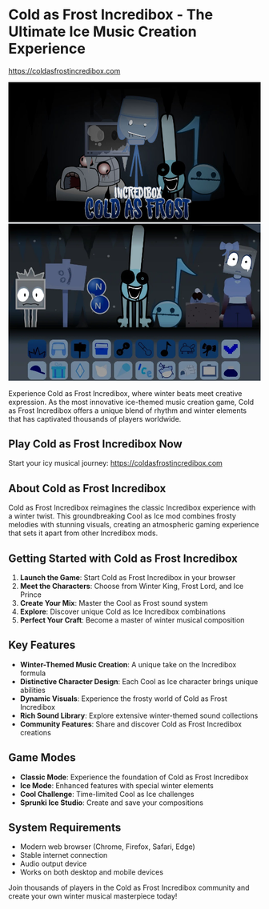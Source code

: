 # Cold as Frost Incredibox - The Ultimate Ice Music Creation Experience
https://coldasfrostincredibox.com

![Cold as Frost Incredibox Screenshot 1](cold-as-frost_1.jpg)
![Cold as Frost Incredibox Screenshot 2](cold-as-frost_2.png)

Experience Cold as Frost Incredibox, where winter beats meet creative expression. As the most innovative ice-themed music creation game, Cold as Frost Incredibox offers a unique blend of rhythm and winter elements that has captivated thousands of players worldwide.

## Play Cold as Frost Incredibox Now
Start your icy musical journey:
https://coldasfrostincredibox.com

## About Cold as Frost Incredibox
Cold as Frost Incredibox reimagines the classic Incredibox experience with a winter twist. This groundbreaking Cool as Ice mod combines frosty melodies with stunning visuals, creating an atmospheric gaming experience that sets it apart from other Incredibox mods.

## Getting Started with Cold as Frost Incredibox
1. **Launch the Game**: Start Cold as Frost Incredibox in your browser
2. **Meet the Characters**: Choose from Winter King, Frost Lord, and Ice Prince
3. **Create Your Mix**: Master the Cool as Frost sound system
4. **Explore**: Discover unique Cold as Ice Incredibox combinations
5. **Perfect Your Craft**: Become a master of winter musical composition

## Key Features
- **Winter-Themed Music Creation**: A unique take on the Incredibox formula
- **Distinctive Character Design**: Each Cool as Ice character brings unique abilities
- **Dynamic Visuals**: Experience the frosty world of Cold as Frost Incredibox
- **Rich Sound Library**: Explore extensive winter-themed sound collections
- **Community Features**: Share and discover Cold as Frost Incredibox creations

## Game Modes
- **Classic Mode**: Experience the foundation of Cold as Frost Incredibox
- **Ice Mode**: Enhanced features with special winter elements
- **Cool Challenge**: Time-limited Cool as Ice challenges
- **Sprunki Ice Studio**: Create and save your compositions

## System Requirements
- Modern web browser (Chrome, Firefox, Safari, Edge)
- Stable internet connection
- Audio output device
- Works on both desktop and mobile devices

Join thousands of players in the Cold as Frost Incredibox community and create your own winter musical masterpiece today!